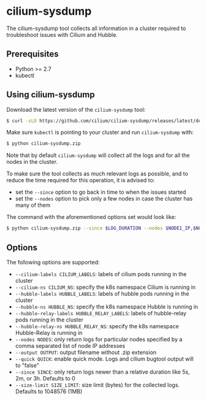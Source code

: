 # cilium-sysdump

The cilium-sysdump tool collects all information in a cluster required to troubleshoot issues with Cilium and Hubble.

## Prerequisites
- Python >= 2.7
- kubectl

## Using cilium-sysdump

Download the latest version of the `cilium-sysdump` tool:

```sh
$ curl -sLO https://github.com/cilium/cilium-sysdump/releases/latest/download/cilium-sysdump.zip
```

Make sure `kubectl` is pointing to your cluster and run `cilium-sysdump` with:

```sh
$ python cilium-sysdump.zip
```

Note that by default `cilium-sysdump` will collect all the logs and for all the
nodes in the cluster.

To make sure the tool collects as much relevant logs as possible, and to reduce
the time required for this operation, it is advised to:

* set the `--since` option to go back in time to when the issues started
* set the `--nodes` option to pick only a few nodes in case the cluster has many of them

The command with the aforementioned options set would look like:

```sh
$ python cilium-sysdump.zip --since $LOG_DURATION --nodes $NODE1_IP,$NODE2_IP
```

## Options
The following options are supported:

- `--cilium-labels CILIUM_LABELS`: labels of cilium pods running in the cluster
- `--cilium-ns CILIUM_NS`: specify the k8s namespace Cilium is running in
- `--hubble-labels HUBBLE_LABELS`: labels of hubble pods running in the cluster
- `--hubble-ns HUBBLE_NS`: specify the k8s namespace Hubble is running in
- `--hubble-relay-labels HUBBLE_RELAY_LABELS`: labels of hubble-relay pods running in the cluster
- `--hubble-relay-ns HUBBLE_RELAY_NS`: specify the k8s namespace Hubble-Relay is running in
- `--nodes NODES`: only return logs for particular nodes specified by a comma separated list of node IP addresses
- `--output OUTPUT`: output filename without .zip extension
- `--quick QUICK`: enable quick mode. Logs and cilium bugtool output will to "false"
- `--since SINCE`: only return logs newer than a relative duration like 5s, 2m, or 3h. Defaults to 0
- `--size-limit SIZE_LIMIT`: size limit (bytes) for the collected logs. Defaults to 1048576 (1MB)
